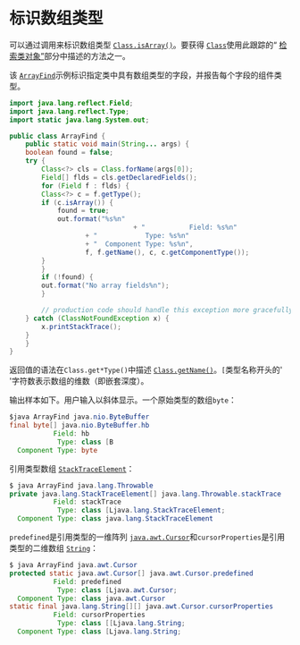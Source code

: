 # 标识数组类型

可以通过调用来标识数组类型 [`Class.isArray()`](https://docs.oracle.com/javase/8/docs/api/java/lang/Class.html#isArray--)。要获得 [`Class`](https://docs.oracle.com/javase/8/docs/api/java/lang/Class.html)使用此跟踪的“ [检索类对象”](../class/classNew.html)部分中描述的方法之一。

该 [`ArrayFind`](example/ArrayFind.java)示例标识指定类中具有数组类型的字段，并报告每个字段的组件类型。

```java
import java.lang.reflect.Field;
import java.lang.reflect.Type;
import static java.lang.System.out;

public class ArrayFind {
    public static void main(String... args) {
	boolean found = false;
 	try {
	    Class<?> cls = Class.forName(args[0]);
	    Field[] flds = cls.getDeclaredFields();
	    for (Field f : flds) {
 		Class<?> c = f.getType();
		if (c.isArray()) {
		    found = true;
		    out.format("%s%n"
                               + "           Field: %s%n"
			       + "            Type: %s%n"
			       + "  Component Type: %s%n",
			       f, f.getName(), c, c.getComponentType());
		}
	    }
	    if (!found) {
		out.format("No array fields%n");
	    }

        // production code should handle this exception more gracefully
 	} catch (ClassNotFoundException x) {
	    x.printStackTrace();
	}
    }
}
```

返回值的语法在`Class.get*Type()`中描述 [`Class.getName()`](https://docs.oracle.com/javase/8/docs/api/java/lang/Class.html#getName--)。`[`类型名称开头的' '字符数表示数组的维数（即嵌套深度）。

输出样本如下。用户输入以斜体显示。一个原始类型的数组`byte`：

```java
$java ArrayFind java.nio.ByteBuffer
final byte[] java.nio.ByteBuffer.hb
           Field: hb
            Type: class [B
  Component Type: byte
```

引用类型数组 [`StackTraceElement`](https://docs.oracle.com/javase/8/docs/api/java/lang/StackTraceElement.html)：

```java
$ java ArrayFind java.lang.Throwable
private java.lang.StackTraceElement[] java.lang.Throwable.stackTrace
           Field: stackTrace
            Type: class [Ljava.lang.StackTraceElement;
  Component Type: class java.lang.StackTraceElement
```

`predefined`是引用类型的一维阵列 [`java.awt.Cursor`](https://docs.oracle.com/javase/8/docs/api/java/awt/Cursor.html)和`cursorProperties`是引用类型的二维数组 [`String`](https://docs.oracle.com/javase/8/docs/api/java/lang/String.html)：

```java
$ java ArrayFind java.awt.Cursor
protected static java.awt.Cursor[] java.awt.Cursor.predefined
           Field: predefined
            Type: class [Ljava.awt.Cursor;
  Component Type: class java.awt.Cursor
static final java.lang.String[][] java.awt.Cursor.cursorProperties
           Field: cursorProperties
            Type: class [[Ljava.lang.String;
  Component Type: class [Ljava.lang.String;
```

